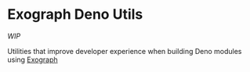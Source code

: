 # Exograph Deno Utils

_WIP_

Utilities that improve developer experience when building Deno modules using [Exograph](https://exograph.dev/)
